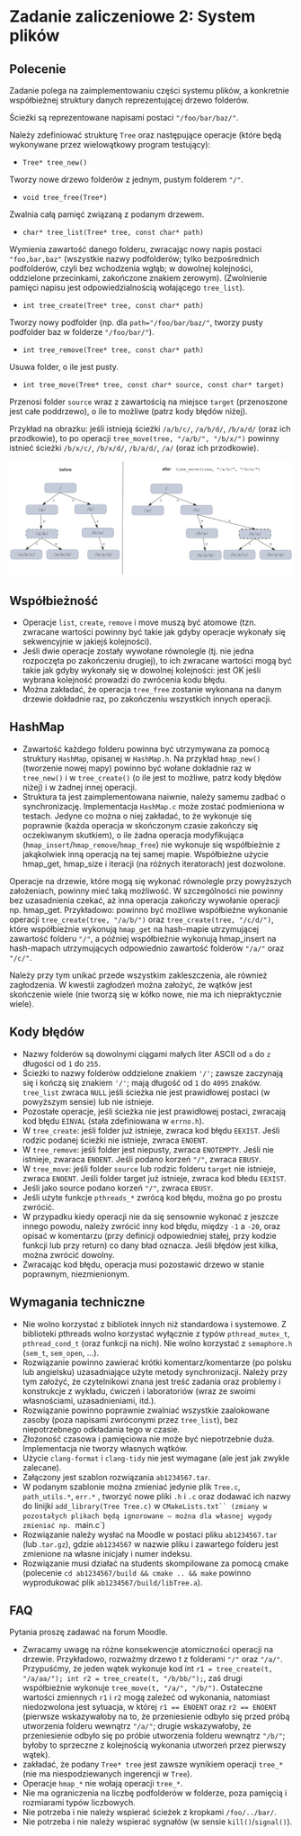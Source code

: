 # Zadanie zaliczeniowe 2: System plików

## Polecenie
Zadanie polega na zaimplementowaniu części systemu plików, a konkretnie współbieżnej struktury danych reprezentującej drzewo folderów.

Ścieżki są reprezentowane napisami postaci `"/foo/bar/baz/"`.

Należy zdefiniować strukturę `Tree` oraz następujące operacje (które będą wykonywane przez wielowątkowy program testujący):

- `Tree* tree_new()`

Tworzy nowe drzewo folderów z jednym, pustym folderem `"/"`.

- `void tree_free(Tree*)`

Zwalnia całą pamięć związaną z podanym drzewem.

- `char* tree_list(Tree* tree, const char* path)`

Wymienia zawartość danego folderu, zwracając nowy napis postaci `"foo,bar,baz"` (wszystkie nazwy podfolderów; tylko bezpośrednich podfolderów, czyli bez wchodzenia wgłąb; w dowolnej kolejności, oddzielone przecinkami, zakończone znakiem zerowym). (Zwolnienie pamięci napisu jest odpowiedzialnością wołającego `tree_list`).

- `int tree_create(Tree* tree, const char* path)`

Tworzy nowy podfolder (np. dla `path="/foo/bar/baz/"`, tworzy pusty podfolder baz w folderze `"/foo/bar/"`).

- `int tree_remove(Tree* tree, const char* path)`

Usuwa folder, o ile jest pusty.

- `int tree_move(Tree* tree, const char* source, const char* target)`

Przenosi folder `source` wraz z zawartością na miejsce `target` (przenoszone jest całe poddrzewo), o ile to możliwe (patrz kody błędów niżej).

Przykład na obrazku: jeśli istnieją ścieżki `/a/b/c/`, `/a/b/d/`, `/b/a/d/` (oraz ich przodkowie), to po operacji `tree_move(tree, "/a/b/", "/b/x/")` powinny istnieć ścieżki `/b/x/c/`, `/b/x/d/`, `/b/a/d/`, `/a/` (oraz ich przodkowie).

![](tree_move.png)

## Współbieżność
- Operacje `list`, `create`, `remove` i move muszą być atomowe (tzn. zwracane wartości powinny być takie jak gdyby operacje wykonały się sekwencyjnie w jakiejś kolejności).
- Jeśli dwie operacje zostały wywołane równolegle (tj. nie jedna rozpoczęta po zakończeniu drugiej), to ich zwracane wartości mogą być takie jak gdyby wykonały się w dowolnej kolejności: jest OK jeśli wybrana kolejność prowadzi do zwrócenia kodu błędu.
- Można zakładać, że operacja `tree_free` zostanie wykonana na danym drzewie dokładnie raz, po zakończeniu wszystkich innych operacji.

## HashMap

- Zawartość każdego folderu powinna być utrzymywana za pomocą struktury `HashMap`, opisanej w `HashMap.h`. Na przykład `hmap_new()` (tworzenie nowej mapy) powinno być wołane dokładnie raz w `tree_new()` i w `tree_create()` (o ile jest to możliwe, patrz kody błędów niżej) i w żadnej innej operacji.
- Struktura ta jest zaimplementowana naiwnie, należy samemu zadbać o synchronizację. Implementacja `HashMap.c` może zostać podmieniona w testach. Jedyne co można o niej zakładać, to że wykonuje się poprawnie (każda operacja w skończonym czasie zakończy się oczekiwanym skutkiem), o ile żadna operacja modyfikująca (`hmap_insert`/`hmap_remove`/`hmap_free`) nie wykonuje się współbieżnie z jakąkolwiek inną operacją na tej samej mapie. Współbieżne użycie hmap_get, hmap_size i iteracji (na różnych iteratorach) jest dozwolone.

Operacje na drzewie, które mogą się wykonać równolegle przy powyższych założeniach, powinny mieć taką możliwość. W szczególności nie powinny bez uzasadnienia czekać, aż inna operacja zakończy wywołanie operacji np. hmap_get. Przykładowo: powinno być możliwe współbieżne wykonanie operacji `tree_create(tree, "/a/b/")` oraz `tree_create(tree, "/c/d/")`, które współbieżnie wykonują `hmap_get` na hash-mapie utrzymującej zawartość folderu `"/"`, a później współbieżnie wykonują hmap_insert na hash-mapach utrzymujących odpowiednio zawartość folderów `"/a/"` oraz `"/c/"`.

Należy przy tym unikać przede wszystkim zakleszczenia, ale również zagłodzenia. W kwestii zagłodzeń można założyć, że wątków jest skończenie wiele (nie tworzą się w kółko nowe, nie ma ich niepraktycznie wiele).

## Kody błędów
- Nazwy folderów są dowolnymi ciągami małych liter ASCII od `a` do `z` długości od `1` do `255`.
- Ścieżki to nazwy folderów oddzielone znakiem `'/'`; zawsze zaczynają się i kończą się znakiem `'/'`; mają długość od `1` do `4095` znaków.
`tree_list` zwraca `NULL` jeśli ścieżka nie jest prawidłowej postaci (w powyższym sensie) lub nie istnieje.
- Pozostałe operacje, jeśli ścieżka nie jest prawidłowej postaci, zwracają kod błędu `EINVAL` (stała zdefiniowana w `errno.h`).
- W `tree_create`: jeśli folder już istnieje, zwraca kod błędu `EEXIST`. Jeśli rodzic podanej ścieżki nie istnieje, zwraca `ENOENT`.
- W `tree_remove`: jeśli folder jest niepusty, zwraca `ENOTEMPTY`. Jeśli nie istnieje, zwaraca `ENOENT`.  Jeśli podano korzeń `"/"`, zwraca `EBUSY`.
- W `tree_move`: jeśli folder `source` lub rodzic folderu `target` nie istnieje, zwraca `ENOENT`. Jeśli folder target już istnieje, zwraca kod błedu `EEXIST`. 
- Jeśli jako source podano korzeń `"/"`, zwraca `EBUSY`.
- Jeśli użyte funkcje `pthreads_*` zwrócą kod błędu, można go po prostu zwrócić.
- W przypadku kiedy operacji nie da się sensownie wykonać z jeszcze innego powodu, należy zwrócić inny kod błędu, między `-1` a `-20`, oraz opisać w komentarzu (przy definicji odpowiedniej stałej, przy kodzie funkcji lub przy return) co dany bład oznacza.
Jeśli błędów jest kilka, można zwrócić dowolny.
- Zwracając kod błędu, operacja musi pozostawić drzewo w stanie poprawnym, niezmienionym.

## Wymagania techniczne
- Nie wolno korzystać z bibliotek innych niż standardowa i systemowe. Z biblioteki pthreads wolno korzystać wyłącznie z typów `pthread_mutex_t`,  `pthread_cond_t` (oraz funkcji na nich). Nie wolno korzystać z `semaphore.h` (`sem_t`, `sem_open`, ...).
- Rozwiązanie powinno zawierać krótki komentarz/komentarze (po polsku lub angielsku) uzasadniające użyte metody synchronizacji. Należy przy tym założyć, że czytelnikowi znana jest treść zadania oraz problemy i konstrukcje z wykładu, ćwiczeń i laboratoriów (wraz ze swoimi własnościami, uzasadnieniami, itd.).
- Rozwiązanie powinno poprawnie zwalniać wszystkie zaalokowane zasoby (poza napisami zwróconymi przez `tree_list`), bez niepotrzebnego odkładania tego w czasie.
- Złożoność czasowa i pamięciowa nie może być niepotrzebnie duża.
Implementacja nie tworzy własnych wątków.
- Użycie `clang-format` i `clang-tidy` nie jest wymagane (ale jest jak zwykle zalecane).
- Załączony jest szablon rozwiązania `ab1234567.tar`.
- W podanym szablonie można zmieniać jedynie plik `Tree.c`, `path_utils.*`, `err.*` , tworzyć nowe pliki `.h` i `.c` oraz dodawać ich nazwy do linijki `add_library(Tree Tree.c)` w `CMakeLists.txt`` (zmiany w pozostałych plikach będą ignorowane – można dla własnej wygody zmieniać np. `main.c`)
- Rozwiązanie należy wysłać na Moodle w postaci pliku `ab1234567.tar` (lub .`tar.gz`), gdzie `ab1234567` w nazwie pliku i zawartego folderu jest zmienione na własne inicjały i numer indeksu.
- Rozwiązanie musi działać na students skompilowane za pomocą cmake (polecenie `cd ab1234567/build && cmake .. && make` powinno wyprodukować plik `ab1234567/build/libTree.a`).

## FAQ

Pytania proszę zadawać na forum Moodle.
- Zwracamy uwagę na różne konsekwencje atomiczności operacji na drzewie. Przykładowo, rozważmy drzewo t z folderami `"/"` oraz `"/a/"`. Przypuśćmy, że jeden wątek wykonuje kod int `r1 = tree_create(t, "/a/aa/"); int r2 = tree_create(t, "/b/bb/");`, zaś drugi współbieżnie wykonuje `tree_move(t, "/a/", "/b/")`. Ostateczne wartości zmiennych `r1` i `r2` mogą zależeć od wykonania, natomiast niedozwolona jest sytuacja, w której `r1 == ENOENT` oraz `r2 == ENOENT` (pierwsze wskazywałoby na to, że przeniesienie odbyło się przed próbą utworzenia folderu wewnątrz `"/a/"`; drugie wskazywałoby, że przeniesienie odbyło się po próbie utworzenia folderu wewnątrz `"/b/"`; byłoby to sprzeczne z kolejnością wykonania utworzeń przez pierwszy wątek).
- zakładać, że podany `Tree* tree` jest zawsze wynikiem operacji `tree_*` (nie ma niespodziewanych ingerencji w `Tree`).
- Operacje `hmap_*` nie wołają operacji `tree_*`.
- Nie ma ograniczenia na liczbę podfolderów w folderze, poza pamięcią i rozmiarami typów liczbowych.
- Nie potrzeba i nie należy wspierać ścieżek z kropkami `/foo/../bar/`.
- Nie potrzeba i nie należy wspierać sygnałów (w sensie `kill()`/`signal()`).
